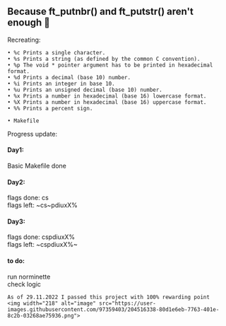 ## Because ft_putnbr() and ft_putstr() aren't enough :triumph:

Recreating:
````
• %c Prints a single character.
• %s Prints a string (as defined by the common C convention).
• %p The void * pointer argument has to be printed in hexadecimal format.
• %d Prints a decimal (base 10) number.
• %i Prints an integer in base 10.
• %u Prints an unsigned decimal (base 10) number.
• %x Prints a number in hexadecimal (base 16) lowercase format.
• %X Prints a number in hexadecimal (base 16) uppercase format.
• %% Prints a percent sign.

• Makefile
````
Progress update:  
#### Day1:  
Basic Makefile done  

#### Day2:  
flags done: cs  
flags left: ~cs~pdiuxX%

#### Day3:  
flags done: cspdiuxX%  
flags left: ~cspdiuxX%~

#### to do: 
run norminette  
check logic

~~~~~~~~~~~~~~~~~~
As of 29.11.2022 I passed this project with 100% rewarding point
<img width="218" alt="image" src="https://user-images.githubusercontent.com/97359403/204516338-80d1e6eb-7763-401e-8c2b-03268ae75936.png">

